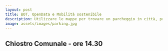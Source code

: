 ```yaml
---
layout: post
title: BOT, OpenData e Mobilità sostenibile
description: Utilizzare le mappe per trovare un parcheggio in città, prendere un autobus e ricevere info intempo reale da un BOT
image: assets/images/parking.jpg
---
```


## Chiostro Comunale - ore 14.30

